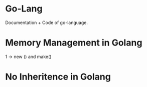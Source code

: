 # Go-Lang
Documentation + Code of go-language.

# Memory Management in Golang

1 -> new () and make()

# No Inheritence in Golang